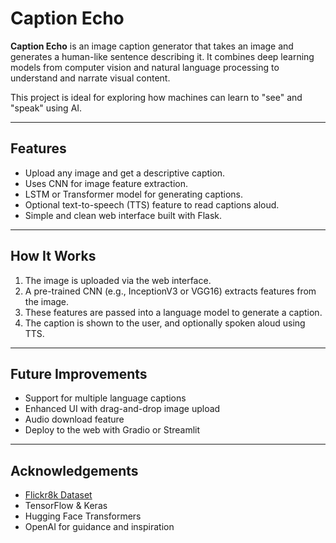 #  Caption Echo

**Caption Echo** is an image caption generator that takes an image and generates a human-like sentence describing it. It combines deep learning models from computer vision and natural language processing to understand and narrate visual content.

This project is ideal for exploring how machines can learn to "see" and "speak" using AI.

---

##  Features

-  Upload any image and get a descriptive caption.
-  Uses CNN for image feature extraction.
-  LSTM or Transformer model for generating captions.
-  Optional text-to-speech (TTS) feature to read captions aloud.
-  Simple and clean web interface built with Flask.

---

##  How It Works

1. The image is uploaded via the web interface.
2. A pre-trained CNN (e.g., InceptionV3 or VGG16) extracts features from the image.
3. These features are passed into a language model to generate a caption.
4. The caption is shown to the user, and optionally spoken aloud using TTS.

---

##  Future Improvements

- Support for multiple language captions
- Enhanced UI with drag-and-drop image upload
- Audio download feature
- Deploy to the web with Gradio or Streamlit

---

##  Acknowledgements

- [Flickr8k Dataset](https://www.kaggle.com/datasets/adityajn105/flickr8k)
- TensorFlow & Keras
- Hugging Face Transformers
- OpenAI for guidance and inspiration
